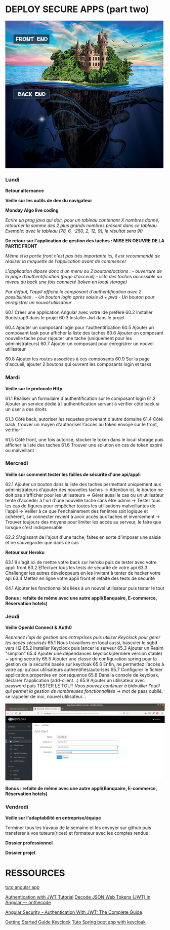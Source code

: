 DEPLOY SECURE APPS (part two)
===

![center](/fb.png)

<h3>Lundi</h3>

**Retour alternance**

**Veille sur les outils de dev du navigateur**

**Monday Algo live coding**

*Ecrire un prog java qui doit, pour un tableau contenant X nombres donné, retourner la somme des 2 plus grands nombres présent dans ce tableau.
Exemple: avec le tableau [78, 6, -250, 2, 12, 9], le résultat sera 90*

**De retour sur l'application de gestion des taches : MISE EN OEUVRE DE LA PARTIE FRONT**

*Même si la partie front n'est pas très importante ici, il est recommandé de réaliser la maquette de l'application avant de commencer*

*L'application dipose donc d'un menu ou 2 boutons/actions :*
*- ouverture de la page d'authentification (page d'acceuil)*
*- liste des taches accessible au niveau du back une fois connecté (token en local storage)*

*Par défaut, l'appli affiche le composant d'authentification avec 2 possibilitées :*
*- Un bouton login après saisie id + pwd*
*- Un bouton pour enregistrer un nouvel utilisateur*

60.1 Créer une application Angular avec votre Ide préféré
60.2 Installer Bootstrap3 dans le projet
60.3 Installer Jwt dans le projet

60.4 Ajouter un composant login pour l'authentification
60.5 Ajouter un composant task pour afficher la liste des taches
60.6 Ajouter un composant nouvelle tache pour rajouter une tache (uniquement pour les administrateurs)
60.7 Ajouter un composant pour enregistrer un nouvel utilisateur

60.8 Ajouter les routes associées à ces composants
60.9 Sur la page d'accueil, ajouter 2 boutons qui ouvrent les composants login et tasks

<h3>Mardi</h3>

**Veille sur le protocole Http**

61.1 Réaliser un formulaire d'authentification sur le composant login
61.2 Ajouter un service dédié à l'authentification servant à vérifier côté back si un user a des droits

61.3 Côté back, autoriser les requetes provenant d'autre domaine
61.4 Côté back, trouver un moyen d'authoriser l'accès au token envoyé sur le front, vérifier !

61.5 Côté front, une fois autorisé, stocker le token dans le local storage puis afficher la liste des taches
61.6 Trouver une solution en cas de token expiré ou malveillant

<h3>Mercredi</h3>

**Veille sur comment tester les failles de sécurité d'une api/appli**

62.1 Ajouter un bouton dans la liste des taches permettant uniquement aux administrateurs d'ajouter des nouvelles taches 
-> Attention ici, le bouton ne doit pas s'afficher pour les utilisateurs
-> Gérer aussi le cas ou un utilisateur tente d'accéder à l'url d'une nouvelle tache sans être admin
-> Tester tous les cas de figures pour empêcher toutes les utilisations malveillantes de l'appli
-> Veiller à ce que l'enchainement des fenêtres soit logique et cohérent, se connecter revient à avoir accès aux taches et inversement
-> Trouver toujours des moyens pour limiter les accès au serveur, le faire que lorsque c'est indispensable

62.2 S'agissant de l'ajout d'une tache, faites en sorte d'imposer une saisie et ne sauvegarder que dans ce cas

**Retour sur Heroku**

63.1 Il s'agit ici de mettre votre back sur heroku puis de tester avec votre appli front
63.2 Effectuer tous les tests de sécurité de votre api
63.3 Challenger les autres développeurs en les invitant à tenter de hacker votre api
63.4 Mettez en ligne votre appli front et refaite des tests de sécurité

64.1 Ajouter les fonctionnalités liées à un nouvel utilisateur puis tester le tout

**Bonus : refaite de même avec une autre appli(Banquaire, E-commerce, Réservation hotels)**

<h3>Jeudi</h3>

**Veille OpenId Connect & Auth0**

*Reprenez l'api de gestion des entreprises puis utiliser Keyclock pour gérer les accès sécurisés*
65.1 Nous travaillons en local aussi, basculer le sgbd vers H2
65.2 Installer Keyclock puis lancer le serveur
65.3 Ajouter un Realm "simplon"
65.4 Ajouter une dépendances keyclock(dernière version stable) + spring security
65.5 Ajouter une classe de configuration spring pour la gestion de la sécurité basée sur keycloak
65.6 Enfin, ne permettez l'accès à votre api qu'aux utilisateurs authentifiés/autorisés
65.7 Configurer le fichier application.properties en conséquence
65.8 Dans la console de keycloak, déclarer l'application (add-client...)
65.9 Ajouter un utilisateur avec password puis TESTER LE TOUT
*Vous pouvez continuer à bidouiller l'outil qui permet la gestion de nombreuses fonctionnalités*
-> mot de pass oublié, se rappeler de moi, nouvel utilisateur...

![center](/keycloak.png)

**Bonus : refaite de même avec une autre appli(Banquaire, E-commerce, Réservation hotels)**

<h3>Vendredi</h3>

**Veille sur l'adaptabilité en entreprise/équipe**

Terminer tous les travaux de la semaine et les envoyer sur github puis transferer à vos tuteurs(rices) et formateur avec les comptes rendus

**Dossier professionnel**

**Dossier projet**


RESSOURCES
===

[tuto angular app](https://www.youtube.com/watch?v=nx9gREsP4j8)

[Authentication with JWT Tutorial](https://www.techiediaries.com/angular-jwt/)
[Decode JSON Web Tokens (JWT) in Angular — onthecode](https://onthecode.co.uk/decode-json-web-tokens-jwt-angular/)

[Angular Security - Authentication With JWT: The Complete Guide](https://blog.angular-university.io/angular-jwt-authentication/)

[Getting Started Guide Keyclock](https://www.keycloak.org/docs/latest/getting_started/index.html)
[Tuto Spring boot app with keycloak](https://www.youtube.com/watch?v=0cziL__0-K8)
